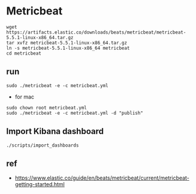 # Metricbeat

```
wget https://artifacts.elastic.co/downloads/beats/metricbeat/metricbeat-5.5.1-linux-x86_64.tar.gz
tar xvfz metricbeat-5.5.1-linux-x86_64.tar.gz
ln -s metricbeat-5.5.1-linux-x86_64 metricbeat
cd metricbeat
```

## run
```
sudo ./metricbeat -e -c metricbeat.yml
```

* for mac
```
sudo chown root metricbeat.yml
sudo ./metricbeat -e -c metricbeat.yml -d "publish"
```

## Import Kibana dashboard

```
./scripts/import_dashboards
```

## ref
* https://www.elastic.co/guide/en/beats/metricbeat/current/metricbeat-getting-started.html
